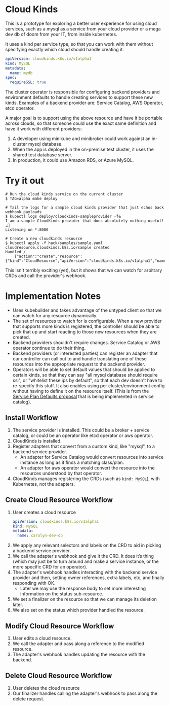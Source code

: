 # Cloud Kinds

This is a prototype for exploring a better user experience for using cloud services,
such as a mysql as a service from your cloud provider or a mega dev db of doom from
your IT, from inside kubernetes.

It uses a kind per service type, so that you can work with them without specifying
exactly which cloud should handle creating it:

```yaml
apiVersion: cloudkinds.k8s.io/v1alpha1
kind: MySQL
metadata:
  name: mydb
spec:
  requireSSL: true
```

The cluster operator is responsible for configuring backend providers and environment defaults
to handle creating services to support these new kinds. Examples of a backend provider are:
Service Catalog, AWS Operator, etcd operator.

A major goal is to support using the above resource and have it be portable across
clouds, so that someone could use the exact same definition and have it work with
different providers:

1. A developer using minikube and minibroker could work against an in-cluster mysql database.
1. When the app is deployed in the on-premise test cluster, it uses the shared test database server.
1. In production, it could use Amazon RDS, or Azure MySQL.

# Try it out

```console
# Run the cloud kinds service on the current cluster
$ TAG=alpha make deploy

# Tail the logs for a sample cloud kinds provider that just echos back webhook payloads
$ kubectl logs deploy/cloudkinds-sampleprovider -f&
I am a sample CloudKinds provider that does absolutely nothing useful! ☁️🌈
Listening on *:8080

# Create a new cloudkinds resource
$ kubectl apply -f hack/samples/sample.yaml
cloudresource.cloudkinds.k8s.io/sample created
Handled /
	{"action":"create","resource":{"kind":"CloudResource","apiVersion":"cloudkinds.k8s.io/v1alpha1","name":"sample","namespace":"cloudkinds"}}
```

This isn't terribly exciting (yet), but it shows that we can watch for arbitrary CRDs and call the provider's webhook.

# Implementation Notes

* Uses kubebuilder and takes advantage of the untyped client so that we can watch for any resource dynamically.
* The set of resources to watch for is configurable. When a new provider that supports more kinds is registered,
  the controller should be able to pick that up and start reacting to those new resources when they are created.
* Backend providers shouldn't require changes. Service Catalog or AWS operator continue to do their thing.
* Backend providers (or interested parties) can register an adapter that our controller can call out to and handle translating
  one of these resources into the appropriate request to the backend provider.
* Operators will be able to set default values that should be applied to certain kinds, so that they can say 
  "all mysql database should require ssl", or "whitelist these ips by default", so that each dev doesn't have to 
  re-specify this stuff. It also enables using per cluster/environment config without having to define it on the 
  resource itself. (This is from the [Service Plan Defaults proposal](https://github.com/carolynvs/service-catalog/blob/default-service-plan-proposal/docs/proposals/default-service-plans.md)
  that is being implemented in service catalog).

## Install Workflow
1. The service provider is installed. This could be a broker + service catalog, or could be an operator 
   like etcd operator or aws operator.
1. CloudKinds is installed.
1. Register adapters that convert from a custom kind, like "mysql", to a backend service provider.
   * An adapter for Service Catalog would convert resources into service instance as long as it finds a matching class/plan.
   * An adapter for aws operator would convert the resource into the resources understood by that operator.
1. CloudKinds manages registering the CRDs (such as `kind: MySQL`), with Kubernetes, not the adapters.

## Create Cloud Resource Workflow
1. User creates a cloud resource
    ```yaml
    apiVersion: cloudkinds.k8s.io/v1alpha1
    kind: MySQL
    metadata:
      name: carolyn-dev-db
   ```
1. We apply any relevant selectors and labels on the CRD to aid in picking a backend service provider.
1. We call the adapter's webhook and give it the CRD. It does it’s thing (which may just be to turn around and 
    make a service instance, or the more specific CRD for an operator).
1. The adapter's webhook handles interacting with the backend service provider and then, 
   setting owner references, extra labels, etc, and finally responding with OK.
   * Later we may use the response body to set more interesting information on the status sub-resource.
1. We set a finalizer on the resource so that we can manage its deletion later.
1. We also set on the status which provider handled the resource.

## Modify Cloud Resource Workflow
1. User edits a cloud resource.
1. We call the adapter and pass along a reference to the modified resource.
1. The adapter's webhook handles updating the resource with the backend.

## Delete Cloud Resource Workflow
1. User deletes the cloud resource
1. Our finalizer handles calling the adapter's webhook to pass along the delete request.
